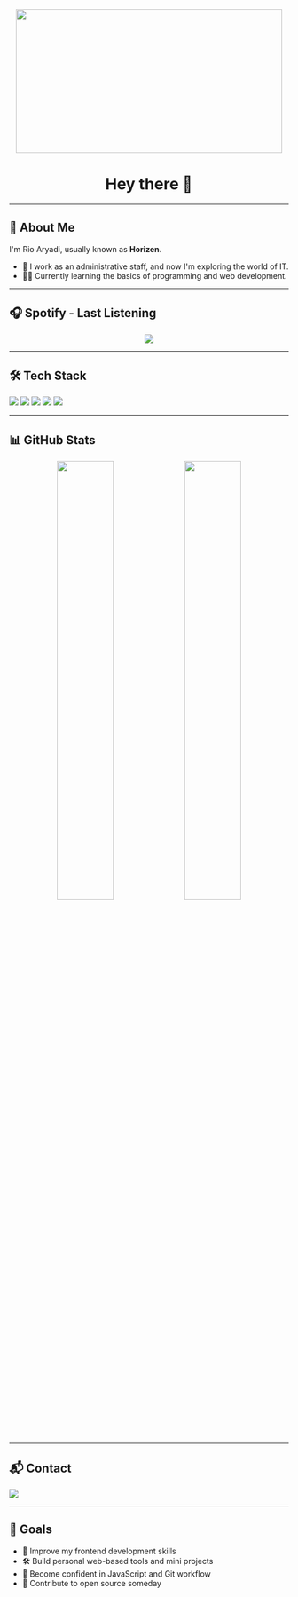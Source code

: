 <div align="center">
  <img width="480" height="259" src="https://media4.giphy.com/media/v1.Y2lkPTc5MGI3NjExc3g0a2JqejVnN3JmbWpnM3Q4Y2lwa2RtbWRyeHg3a2duMjl4NW5iYiZlcD12MV9pbnRlcm5hbF9naWZfYnlfaWQmY3Q9Zw/NnMH7LDpZTPZS/giphy.gif" />
</div>

<h1 align="center">Hey there 👋</h1>

<hr>

<h2>🧍 About Me</h2>
<p>I'm Rio Aryadi, usually known as <strong>Horizen</strong>.</p>

<ul>
  <li>💼 I work as an administrative staff, and now I'm exploring the world of IT.</li>
  <li>👨‍💻 Currently learning the basics of programming and web development.</li>
</ul>

<hr>

<h2>🎧 Spotify - Last Listening</h2>

<p align="center">
  <img src="https://spotify-github-profile.kittinanx.com/api/view.svg?uid=31uu4mv3z7tx6haeu3pz3xz7vonm&cover_image=true&theme=natemoo-re&show_offline=false&background_color=121212&interchange=true&bar_color=53b14f&bar_color_cover=false" />
</p>

<hr>

<h2>🛠️ Tech Stack</h2>

<p>
  <img src="https://img.shields.io/badge/HTML5-E34F26?style=flat-square&logo=html5&logoColor=white" />
  <img src="https://img.shields.io/badge/CSS3-1572B6?style=flat-square&logo=css3&logoColor=white" />
  <img src="https://img.shields.io/badge/JavaScript-F7DF1E?style=flat-square&logo=javascript&logoColor=black" />
  <img src="https://img.shields.io/badge/Git-F05032?style=flat-square&logo=git&logoColor=white" />
  <img src="https://img.shields.io/badge/VSCode-007ACC?style=flat-square&logo=visual-studio-code&logoColor=white" />
</p>

<hr>

<h2>📊 GitHub Stats</h2>

<p align="center">
  <img src="https://github-readme-stats.vercel.app/api?username=Rioaryadii&show_icons=true&theme=github_dark" width="45%" />
  <img src="https://github-readme-stats.vercel.app/api/top-langs/?username=Rioaryadii&layout=compact&theme=github_dark" width="45%" />
</p>

<hr>

<h2>📬 Contact</h2>
<p>
  <a href="https://www.instagram.com/horizenn_" target="_blank">
    <img src="https://img.shields.io/badge/@horizenn__-E4405F?style=flat-square&logo=instagram&logoColor=white" />
  </a>
</p>

<hr>

<h2>🎯 Goals</h2>
<ul>
  <li>🌱 Improve my frontend development skills</li>
  <li>🛠️ Build personal web-based tools and mini projects</li>
  <li>🚀 Become confident in JavaScript and Git workflow</li>
  <li>🤝 Contribute to open source someday</li>
</ul>
